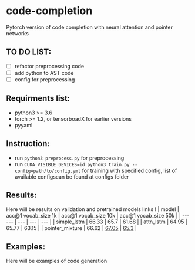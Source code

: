 # code-completion
Pytorch version of code completion with neural attention and pointer networks


## TO DO LIST:
- [ ] refactor preprocessing code
- [ ] add python to AST code
- [ ] config for preprocessing

## Requirments list:

- python3 >= 3.6
- torch >= 1.2, or tensorboadX for earlier versions
- pyyaml


## Instruction:

- run `python3 preprocess.py` for preprocessing
- run `CUDA_VISIBLE_DEVICES=id python3 train.py --config=path/to/config.yml` for training with specified config, list of available configscan be found at configs folder

## Results:
Here will be results on validation and pretrained models links !
| model | acc@1 vocab_size 1k | acc@1 vocab_size 10k | acc@1 vocab_size 50k |
| ------ | --- | --- | --- |
| simple_lstm | 66.33 | 65.7 | 61.68 |
| attn_lstm | 64.95 | 65.77 | 63.15 |
| pointer_mixture | 66.62 | [67.05](https://www.dropbox.com/s/r69ksk7idd53s9n/epoch_0007.pth?dl=0) | [65.3](https://www.dropbox.com/s/s40ruwonbeebpxm/epoch_0002.pth?dl=0) |

## Examples:
Here will be examples of code generation
